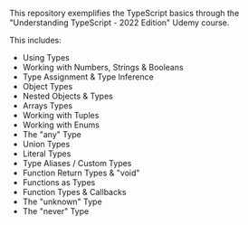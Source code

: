 This repository exemplifies the TypeScript basics through the "Understanding TypeScript - 2022 Edition" Udemy course.

This includes:
  - Using Types
  - Working with Numbers, Strings & Booleans
  - Type Assignment & Type Inference
  - Object Types
  - Nested Objects & Types
  - Arrays Types
  - Working with Tuples
  - Working with Enums
  - The "any" Type
  - Union Types
  - Literal Types
  - Type Aliases / Custom Types
  - Function Return Types & "void"
  - Functions as Types
  - Function Types & Callbacks
  - The "unknown" Type
  - The "never" Type
